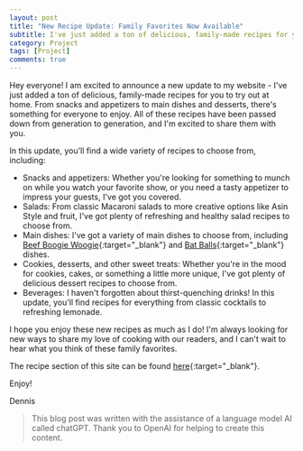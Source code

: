 ```yaml
---
layout: post
title: "New Recipe Update: Family Favorites Now Available"
subtitle: I've just added a ton of delicious, family-made recipes for you to try out at home.
category: Project
tags: [Project]
comments: true
---
```


Hey everyone! I am excited to announce a new update to my website - I've just added a ton of delicious, family-made recipes for you to try out at home. From snacks and appetizers to main dishes and desserts, there's something for everyone to enjoy. All of these recipes have been passed down from generation to generation, and I'm excited to share them with you.

In this update, you'll find a wide variety of recipes to choose from, including:

- Snacks and appetizers: Whether you're looking for something to munch on while you watch your favorite show, or you need a tasty appetizer to impress your guests, I've got you covered.
- Salads: From classic Macaroni salads to more creative options like Asin Style and fruit, I've got plenty of refreshing and healthy salad recipes to choose from.
- Main dishes: I've got a variety of main dishes to choose from, including [Beef Boogie Woogie](/2023-01-05-Beef-Boogie-Woogie/){:target="_blank"} and [Bat Balls](/2023-01-05-Bat-Balls/){:target="_blank"} dishes.
- Cookies, desserts, and other sweet treats: Whether you're in the mood for cookies, cakes, or something a little more unique, I've got plenty of delicious dessert recipes to choose from.
- Beverages: I haven't forgotten about thirst-quenching drinks! In this update, you'll find recipes for everything from classic cocktails to refreshing lemonade.

I hope you enjoy these new recipes as much as I do! I'm always looking for new ways to share my love of cooking with our readers, and I can't wait to hear what you think of these family favorites. 

The recipe section of this site can be found [here](/recipes/){:target="_blank"}.

Enjoy!

Dennis

> This blog post was written with the assistance of a language model AI called chatGPT. Thank you to OpenAI for helping to create this content.